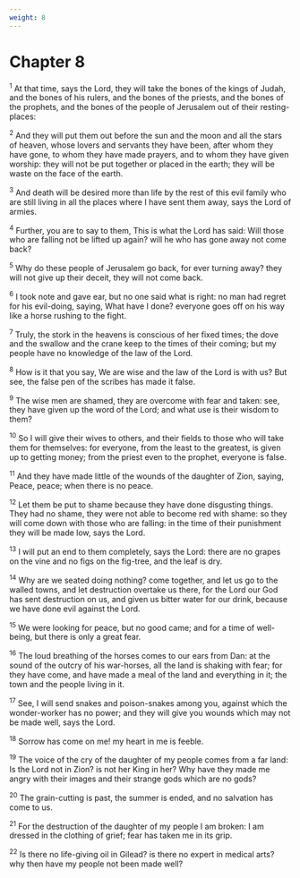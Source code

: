 ```yaml
---
weight: 8
---
```


# Chapter 8

<sup>1</sup> At that time, says the Lord, they will take the bones of the kings of Judah, and the bones of his rulers, and the bones of the priests, and the bones of the prophets, and the bones of the people of Jerusalem out of their resting-places: 

<sup>2</sup> And they will put them out before the sun and the moon and all the stars of heaven, whose lovers and servants they have been, after whom they have gone, to whom they have made prayers, and to whom they have given worship: they will not be put together or placed in the earth; they will be waste on the face of the earth. 

<sup>3</sup> And death will be desired more than life by the rest of this evil family who are still living in all the places where I have sent them away, says the Lord of armies. 

<sup>4</sup> Further, you are to say to them, This is what the Lord has said: Will those who are falling not be lifted up again? will he who has gone away not come back? 

<sup>5</sup> Why do these people of Jerusalem go back, for ever turning away? they will not give up their deceit, they will not come back. 

<sup>6</sup> I took note and gave ear, but no one said what is right: no man had regret for his evil-doing, saying, What have I done? everyone goes off on his way like a horse rushing to the fight. 

<sup>7</sup> Truly, the stork in the heavens is conscious of her fixed times; the dove and the swallow and the crane keep to the times of their coming; but my people have no knowledge of the law of the Lord. 

<sup>8</sup> How is it that you say, We are wise and the law of the Lord is with us? But see, the false pen of the scribes has made it false. 

<sup>9</sup> The wise men are shamed, they are overcome with fear and taken: see, they have given up the word of the Lord; and what use is their wisdom to them? 

<sup>10</sup> So I will give their wives to others, and their fields to those who will take them for themselves: for everyone, from the least to the greatest, is given up to getting money; from the priest even to the prophet, everyone is false. 

<sup>11</sup> And they have made little of the wounds of the daughter of Zion, saying, Peace, peace; when there is no peace. 

<sup>12</sup> Let them be put to shame because they have done disgusting things. They had no shame, they were not able to become red with shame: so they will come down with those who are falling: in the time of their punishment they will be made low, says the Lord. 

<sup>13</sup> I will put an end to them completely, says the Lord: there are no grapes on the vine and no figs on the fig-tree, and the leaf is dry. 

<sup>14</sup> Why are we seated doing nothing? come together, and let us go to the walled towns, and let destruction overtake us there, for the Lord our God has sent destruction on us, and given us bitter water for our drink, because we have done evil against the Lord. 

<sup>15</sup> We were looking for peace, but no good came; and for a time of well-being, but there is only a great fear. 

<sup>16</sup> The loud breathing of the horses comes to our ears from Dan: at the sound of the outcry of his war-horses, all the land is shaking with fear; for they have come, and have made a meal of the land and everything in it; the town and the people living in it. 

<sup>17</sup> See, I will send snakes and poison-snakes among you, against which the wonder-worker has no power; and they will give you wounds which may not be made well, says the Lord. 

<sup>18</sup> Sorrow has come on me! my heart in me is feeble. 

<sup>19</sup> The voice of the cry of the daughter of my people comes from a far land: Is the Lord not in Zion? is not her King in her? Why have they made me angry with their images and their strange gods which are no gods? 

<sup>20</sup> The grain-cutting is past, the summer is ended, and no salvation has come to us. 

<sup>21</sup> For the destruction of the daughter of my people I am broken: I am dressed in the clothing of grief; fear has taken me in its grip. 

<sup>22</sup> Is there no life-giving oil in Gilead? is there no expert in medical arts? why then have my people not been made well? 


